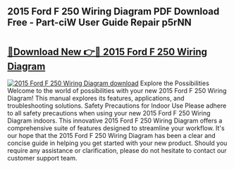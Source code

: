 ## 2015 Ford F 250 Wiring Diagram PDF Download Free - Part-ciW User Guide Repair p5rNN

# <h2><a href="http://dfs8b5.blite.top/?on=2015+Ford+F+250+Wiring+Diagram">🔗Download New 👉🔴 2015 Ford F 250 Wiring Diagram</a></h2>

[![2015 Ford F 250 Wiring Diagram download](https://i.imgur.com/lujVjoI.png)](http://dfs8b5.blite.top/?on=2015+Ford+F+250+Wiring+Diagram)
Explore the Possibilities Welcome to the world of possibilities with your new 2015 Ford F 250 Wiring Diagram! This manual explores its features, applications, and troubleshooting solutions. Safety Precautions for Indoor Use Please adhere to all safety precautions when using your new 2015 Ford F 250 Wiring Diagram indoors. This innovative 2015 Ford F 250 Wiring Diagram offers a comprehensive suite of features designed to streamline your workflow. It's our hope that the 2015 Ford F 250 Wiring Diagram has been a clear and concise guide in helping you get started with your new product. Should you require any assistance or clarification, please do not hesitate to contact our customer support team.
